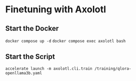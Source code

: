 # Finetuning with Axolotl

## Start the Docker

`docker compose up -d`
`docker compose exec axolotl bash`

## Start the Script

`accelerate launch -m axolotl.cli.train /training/qlora-openllama3b.yaml`
